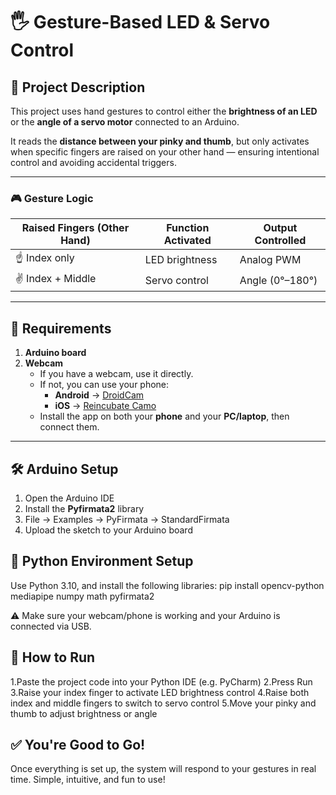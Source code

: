 # 🖐️ Gesture-Based LED & Servo Control

## 📌 Project Description

This project uses hand gestures to control either the **brightness of an LED** or the **angle of a servo motor** connected to an Arduino.

It reads the **distance between your pinky and thumb**, but only activates when specific fingers are raised on your other hand — ensuring intentional control and avoiding accidental triggers.

---

### 🎮 Gesture Logic

| Raised Fingers (Other Hand) | Function Activated | Output Controlled |
|-----------------------------|--------------------|-------------------|
| ☝️ Index only               | LED brightness     | Analog PWM        |
| ✌️ Index + Middle           | Servo control      | Angle (0°–180°)   |

---

## 🔧 Requirements

1. **Arduino board**
2. **Webcam**  
   - If you have a webcam, use it directly.  
   - If not, you can use your phone:
     - **Android** → [DroidCam](https://www.dev47apps.com/)
     - **iOS** → [Reincubate Camo](https://reincubate.com/camo/)
   - Install the app on both your **phone** and your **PC/laptop**, then connect them.

---

## 🛠️ Arduino Setup

1. Open the Arduino IDE
2. Install the **Pyfirmata2** library
3. File → Examples → PyFirmata → StandardFirmata
4. Upload the sketch to your Arduino board

## 🐍 Python Environment Setup
Use Python 3.10, and install the following libraries:
  pip install opencv-python mediapipe numpy math pyfirmata2
  
⚠️ Make sure your webcam/phone is working and your Arduino is connected via USB.

## 🚀 How to Run
1.Paste the project code into your Python IDE (e.g. PyCharm)
2.Press Run
3.Raise your index finger to activate LED brightness control
4.Raise both index and middle fingers to switch to servo control
5.Move your pinky and thumb to adjust brightness or angle

## ✅ You're Good to Go!
Once everything is set up, the system will respond to your gestures in real time.
Simple, intuitive, and fun to use!
